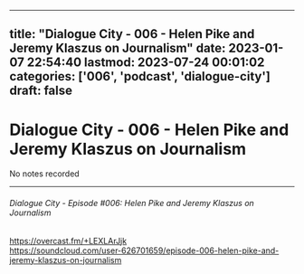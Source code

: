 
---
title: "Dialogue City - 006 - Helen Pike and Jeremy Klaszus on Journalism"
date: 2023-01-07 22:54:40
lastmod: 2023-07-24 00:01:02
categories: ['006', 'podcast', 'dialogue-city']
draft: false
---


# Dialogue City - 006 - Helen Pike and Jeremy Klaszus on Journalism

No notes recorded

- - -
###### Dialogue City - Episode #006: Helen Pike and Jeremy Klaszus on Journalism

https://overcast.fm/+LEXLArJjk  
https://soundcloud.com/user-626701659/episode-006-helen-pike-and-jeremy-klaszus-on-journalism

<!-- #public #podcast #dialogue-city -->

<!-- {BearID:922FC4F2-EB2E-4480-9CCA-E5086446E1C2-28016-00002D97E081A879} -->
